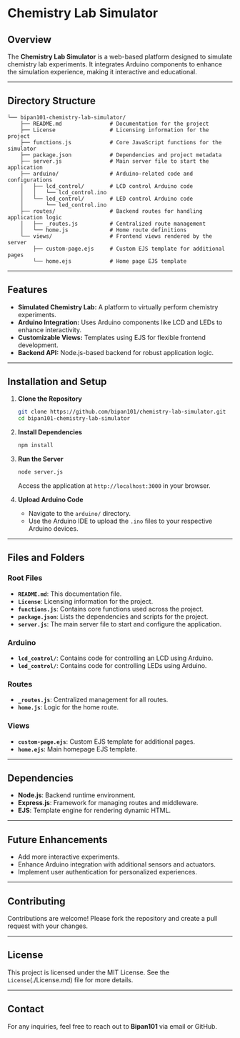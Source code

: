 # Chemistry Lab Simulator

## Overview
The **Chemistry Lab Simulator** is a web-based platform designed to simulate chemistry lab experiments. It integrates Arduino components to enhance the simulation experience, making it interactive and educational.

---

## Directory Structure
```
└── bipan101-chemistry-lab-simulator/
    ├── README.md               # Documentation for the project
    ├── License                 # Licensing information for the project
    ├── functions.js            # Core JavaScript functions for the simulator
    ├── package.json            # Dependencies and project metadata
    ├── server.js               # Main server file to start the application
    ├── arduino/                # Arduino-related code and configurations
    │   ├── lcd_control/        # LCD control Arduino code
    │   │   └── lcd_control.ino
    │   └── led_control/        # LED control Arduino code
    │       └── led_control.ino
    ├── routes/                 # Backend routes for handling application logic
    │   ├── _routes.js          # Centralized route management
    │   └── home.js             # Home route definitions
    └── views/                  # Frontend views rendered by the server
        ├── custom-page.ejs     # Custom EJS template for additional pages
        └── home.ejs            # Home page EJS template
```

---

## Features
- **Simulated Chemistry Lab:** A platform to virtually perform chemistry experiments.
- **Arduino Integration:** Uses Arduino components like LCD and LEDs to enhance interactivity.
- **Customizable Views:** Templates using EJS for flexible frontend development.
- **Backend API:** Node.js-based backend for robust application logic.

---

## Installation and Setup

1. **Clone the Repository**
   ```bash
   git clone https://github.com/bipan101/chemistry-lab-simulator.git
   cd bipan101-chemistry-lab-simulator
   ```

2. **Install Dependencies**
   ```bash
   npm install
   ```

3. **Run the Server**
   ```bash
   node server.js
   ```
   Access the application at `http://localhost:3000` in your browser.

4. **Upload Arduino Code**
   - Navigate to the `arduino/` directory.
   - Use the Arduino IDE to upload the `.ino` files to your respective Arduino devices.

---

## Files and Folders

### Root Files
- **`README.md`**: This documentation file.
- **`License`**: Licensing information for the project.
- **`functions.js`**: Contains core functions used across the project.
- **`package.json`**: Lists the dependencies and scripts for the project.
- **`server.js`**: The main server file to start and configure the application.

### Arduino
- **`lcd_control/`**: Contains code for controlling an LCD using Arduino.
- **`led_control/`**: Contains code for controlling LEDs using Arduino.

### Routes
- **`_routes.js`**: Centralized management for all routes.
- **`home.js`**: Logic for the home route.

### Views
- **`custom-page.ejs`**: Custom EJS template for additional pages.
- **`home.ejs`**: Main homepage EJS template.

---

## Dependencies
- **Node.js**: Backend runtime environment.
- **Express.js**: Framework for managing routes and middleware.
- **EJS**: Template engine for rendering dynamic HTML.

---

## Future Enhancements
- Add more interactive experiments.
- Enhance Arduino integration with additional sensors and actuators.
- Implement user authentication for personalized experiences.

---

## Contributing
Contributions are welcome! Please fork the repository and create a pull request with your changes.

---

## License
This project is licensed under the MIT License. See the `License`(./License.md) file for more details.

---

## Contact
For any inquiries, feel free to reach out to **Bipan101** via email or GitHub.

